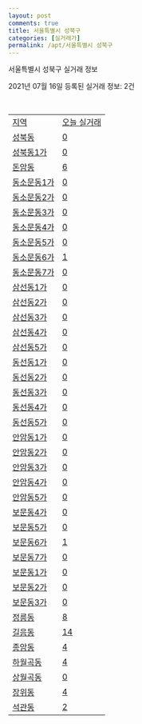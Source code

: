 ```yaml
---
layout: post
comments: true
title: 서울특별시 성북구
categories: [실거래가]
permalink: /apt/서울특별시 성북구
---
```


서울특별시 성북구 실거래 정보

2021년 07월 16일 등록된 실거래 정보: 2건

<script type="text/javascript">
  google.charts.load('current', {'packages':['corechart']});
  google.charts.setOnLoadCallback(drawChart);

  function drawChart() {
    var data = google.visualization.arrayToDataTable([['거래일', '매매', '전월세', '전매'], ['20-07', 203, 370, 8], ['20-08', 254, 532, 13], ['20-09', 147, 481, 2], ['20-10', 170, 491, 6], ['20-11', 270, 508, 6], ['20-12', 318, 562, 13], ['21-01', 309, 634, 4], ['21-02', 206, 688, 4], ['21-03', 214, 701, 4], ['21-04', 173, 497, 0], ['21-05', 238, 479, 1], ['21-06', 189, 381, 1], ['21-07', 18, 117, 0]]);

    var options = {
      title: '최근 1년간 유형별 거래량 추이',
      legend: { position: 'bottom' }
    };

    var chart = new google.visualization.LineChart(document.getElementById('columnchart_material'));
    chart.draw(data, (options));
  }
</script>

<div id="columnchart_material" style="width: 95%; margin-left: -35px"></div>
<br>
<table class="sortable">
  <tr>
    <td><a href="#">지역</a></td>
    <td><a href="#">오늘 실거래</a></td>
  </tr>

  
  <tr class="item">
    <td><a href="서울특별시 성북구 성북동">성북동</a></td>
    <td><a href="서울특별시 성북구 성북동">0</a></td>
  </tr>
    

  <tr class="item">
    <td><a href="서울특별시 성북구 성북동1가">성북동1가</a></td>
    <td><a href="서울특별시 성북구 성북동1가">0</a></td>
  </tr>
    

  <tr class="item">
    <td><a href="서울특별시 성북구 돈암동">돈암동</a></td>
    <td><a href="서울특별시 성북구 돈암동">6</a></td>
  </tr>
    

  <tr class="item">
    <td><a href="서울특별시 성북구 동소문동1가">동소문동1가</a></td>
    <td><a href="서울특별시 성북구 동소문동1가">0</a></td>
  </tr>
    

  <tr class="item">
    <td><a href="서울특별시 성북구 동소문동2가">동소문동2가</a></td>
    <td><a href="서울특별시 성북구 동소문동2가">0</a></td>
  </tr>
    

  <tr class="item">
    <td><a href="서울특별시 성북구 동소문동3가">동소문동3가</a></td>
    <td><a href="서울특별시 성북구 동소문동3가">0</a></td>
  </tr>
    

  <tr class="item">
    <td><a href="서울특별시 성북구 동소문동4가">동소문동4가</a></td>
    <td><a href="서울특별시 성북구 동소문동4가">0</a></td>
  </tr>
    

  <tr class="item">
    <td><a href="서울특별시 성북구 동소문동5가">동소문동5가</a></td>
    <td><a href="서울특별시 성북구 동소문동5가">0</a></td>
  </tr>
    

  <tr class="item">
    <td><a href="서울특별시 성북구 동소문동6가">동소문동6가</a></td>
    <td><a href="서울특별시 성북구 동소문동6가">1</a></td>
  </tr>
    

  <tr class="item">
    <td><a href="서울특별시 성북구 동소문동7가">동소문동7가</a></td>
    <td><a href="서울특별시 성북구 동소문동7가">0</a></td>
  </tr>
    

  <tr class="item">
    <td><a href="서울특별시 성북구 삼선동1가">삼선동1가</a></td>
    <td><a href="서울특별시 성북구 삼선동1가">0</a></td>
  </tr>
    

  <tr class="item">
    <td><a href="서울특별시 성북구 삼선동2가">삼선동2가</a></td>
    <td><a href="서울특별시 성북구 삼선동2가">0</a></td>
  </tr>
    

  <tr class="item">
    <td><a href="서울특별시 성북구 삼선동3가">삼선동3가</a></td>
    <td><a href="서울특별시 성북구 삼선동3가">0</a></td>
  </tr>
    

  <tr class="item">
    <td><a href="서울특별시 성북구 삼선동4가">삼선동4가</a></td>
    <td><a href="서울특별시 성북구 삼선동4가">0</a></td>
  </tr>
    

  <tr class="item">
    <td><a href="서울특별시 성북구 삼선동5가">삼선동5가</a></td>
    <td><a href="서울특별시 성북구 삼선동5가">0</a></td>
  </tr>
    

  <tr class="item">
    <td><a href="서울특별시 성북구 동선동1가">동선동1가</a></td>
    <td><a href="서울특별시 성북구 동선동1가">0</a></td>
  </tr>
    

  <tr class="item">
    <td><a href="서울특별시 성북구 동선동2가">동선동2가</a></td>
    <td><a href="서울특별시 성북구 동선동2가">0</a></td>
  </tr>
    

  <tr class="item">
    <td><a href="서울특별시 성북구 동선동3가">동선동3가</a></td>
    <td><a href="서울특별시 성북구 동선동3가">0</a></td>
  </tr>
    

  <tr class="item">
    <td><a href="서울특별시 성북구 동선동4가">동선동4가</a></td>
    <td><a href="서울특별시 성북구 동선동4가">0</a></td>
  </tr>
    

  <tr class="item">
    <td><a href="서울특별시 성북구 동선동5가">동선동5가</a></td>
    <td><a href="서울특별시 성북구 동선동5가">0</a></td>
  </tr>
    

  <tr class="item">
    <td><a href="서울특별시 성북구 안암동1가">안암동1가</a></td>
    <td><a href="서울특별시 성북구 안암동1가">0</a></td>
  </tr>
    

  <tr class="item">
    <td><a href="서울특별시 성북구 안암동2가">안암동2가</a></td>
    <td><a href="서울특별시 성북구 안암동2가">0</a></td>
  </tr>
    

  <tr class="item">
    <td><a href="서울특별시 성북구 안암동3가">안암동3가</a></td>
    <td><a href="서울특별시 성북구 안암동3가">0</a></td>
  </tr>
    

  <tr class="item">
    <td><a href="서울특별시 성북구 안암동4가">안암동4가</a></td>
    <td><a href="서울특별시 성북구 안암동4가">0</a></td>
  </tr>
    

  <tr class="item">
    <td><a href="서울특별시 성북구 안암동5가">안암동5가</a></td>
    <td><a href="서울특별시 성북구 안암동5가">0</a></td>
  </tr>
    

  <tr class="item">
    <td><a href="서울특별시 성북구 보문동4가">보문동4가</a></td>
    <td><a href="서울특별시 성북구 보문동4가">0</a></td>
  </tr>
    

  <tr class="item">
    <td><a href="서울특별시 성북구 보문동5가">보문동5가</a></td>
    <td><a href="서울특별시 성북구 보문동5가">0</a></td>
  </tr>
    

  <tr class="item">
    <td><a href="서울특별시 성북구 보문동6가">보문동6가</a></td>
    <td><a href="서울특별시 성북구 보문동6가">1</a></td>
  </tr>
    

  <tr class="item">
    <td><a href="서울특별시 성북구 보문동7가">보문동7가</a></td>
    <td><a href="서울특별시 성북구 보문동7가">0</a></td>
  </tr>
    

  <tr class="item">
    <td><a href="서울특별시 성북구 보문동1가">보문동1가</a></td>
    <td><a href="서울특별시 성북구 보문동1가">0</a></td>
  </tr>
    

  <tr class="item">
    <td><a href="서울특별시 성북구 보문동2가">보문동2가</a></td>
    <td><a href="서울특별시 성북구 보문동2가">0</a></td>
  </tr>
    

  <tr class="item">
    <td><a href="서울특별시 성북구 보문동3가">보문동3가</a></td>
    <td><a href="서울특별시 성북구 보문동3가">0</a></td>
  </tr>
    

  <tr class="item">
    <td><a href="서울특별시 성북구 정릉동">정릉동</a></td>
    <td><a href="서울특별시 성북구 정릉동">8</a></td>
  </tr>
    

  <tr class="item">
    <td><a href="서울특별시 성북구 길음동">길음동</a></td>
    <td><a href="서울특별시 성북구 길음동">14</a></td>
  </tr>
    

  <tr class="item">
    <td><a href="서울특별시 성북구 종암동">종암동</a></td>
    <td><a href="서울특별시 성북구 종암동">4</a></td>
  </tr>
    

  <tr class="item">
    <td><a href="서울특별시 성북구 하월곡동">하월곡동</a></td>
    <td><a href="서울특별시 성북구 하월곡동">4</a></td>
  </tr>
    

  <tr class="item">
    <td><a href="서울특별시 성북구 상월곡동">상월곡동</a></td>
    <td><a href="서울특별시 성북구 상월곡동">0</a></td>
  </tr>
    

  <tr class="item">
    <td><a href="서울특별시 성북구 장위동">장위동</a></td>
    <td><a href="서울특별시 성북구 장위동">4</a></td>
  </tr>
    

  <tr class="item">
    <td><a href="서울특별시 성북구 석관동">석관동</a></td>
    <td><a href="서울특별시 성북구 석관동">2</a></td>
  </tr>
    


</table>


    
